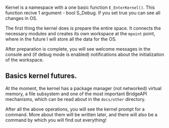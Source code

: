 Kernel is a namespace with a one basic function `E_EnterKernel()`. This function recive 1 argument - bool S_Debug. If you set true you can see all changes in OS.

The first thing the kernel does is prepare the entire space. It connects the necessary modules and creates its own workspace at the `mpoint` point, where in the future I will store all the data for the OS.

After preparation is complete, you will see welcome messages in the console and (if debug mode is enabled) notifications about the initialization of the workspace.

## Basics kernel futures.

At the moment, the kernel has a package manager (not networked) virtual memory, a file subsystem and one of the most important BridgeAPI mechanisms, which can be read about in the `docs/other` directory.

After all the above operations, you will see the kernel prompt for a command. More about them will be written later, and there will also be a command by which you will find out everything!
